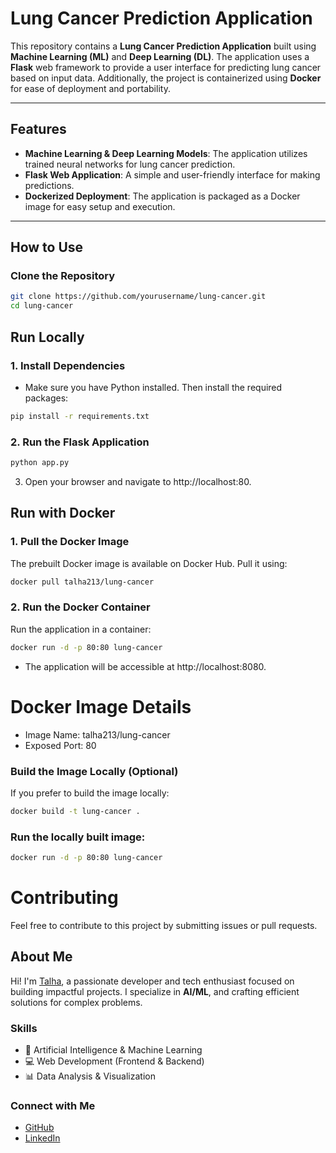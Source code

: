 # Lung Cancer Prediction Application

This repository contains a **Lung Cancer Prediction Application** built using **Machine Learning (ML)** and **Deep Learning (DL)**. The application uses a **Flask** web framework to provide a user interface for predicting lung cancer based on input data. Additionally, the project is containerized using **Docker** for ease of deployment and portability.

---

## Features
- **Machine Learning & Deep Learning Models**: The application utilizes trained neural networks for lung cancer prediction.
- **Flask Web Application**: A simple and user-friendly interface for making predictions.
- **Dockerized Deployment**: The application is packaged as a Docker image for easy setup and execution.

---

## How to Use

### **Clone the Repository**
```bash
git clone https://github.com/yourusername/lung-cancer.git
cd lung-cancer
```

## Run Locally

### 1. Install Dependencies
- Make sure you have Python installed. Then install the required packages:
```bash
pip install -r requirements.txt
```

### 2. Run the Flask Application
```bash
python app.py
```
3. Open your browser and navigate to http://localhost:80.

## Run with Docker

### 1. Pull the Docker Image
The prebuilt Docker image is available on Docker Hub. Pull it using:
```bash
docker pull talha213/lung-cancer
```

### 2. Run the Docker Container
Run the application in a container:
```bash
docker run -d -p 80:80 lung-cancer
```
- The application will be accessible at http://localhost:8080.

# Docker Image Details
- Image Name: talha213/lung-cancer
- Exposed Port: 80

### Build the Image Locally (Optional)
If you prefer to build the image locally:
```bash
docker build -t lung-cancer .
```

### Run the locally built image:
```bash
docker run -d -p 80:80 lung-cancer
```

# Contributing
Feel free to contribute to this project by submitting issues or pull requests.

## **About Me**  

Hi! I'm [Talha](https://github.com/anonymous298), a passionate developer and tech enthusiast focused on building impactful projects. I specialize in **AI/ML**, and crafting efficient solutions for complex problems.  

### **Skills**  
- 🧠 Artificial Intelligence & Machine Learning  
- 💻 Web Development (Frontend & Backend)  
- 📊 Data Analysis & Visualization  

### **Connect with Me**  
- [GitHub](https://github.com/anonymous298)  
- [LinkedIn](https://linkedin.com/in/muhmmad-talha937/)

